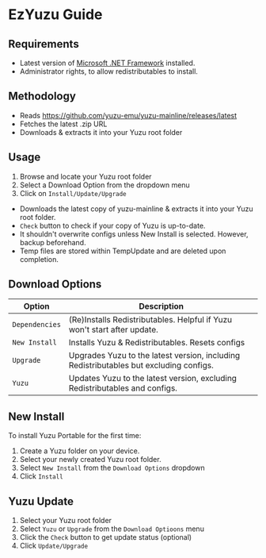 # EzYuzu Guide

## Requirements
* Latest version of [Microsoft .NET Framework](https://go.microsoft.com/fwlink/?linkid=2088631) installed.
* Administrator rights, to allow redistributables to install.

## Methodology 
* Reads https://github.com/yuzu-emu/yuzu-mainline/releases/latest
* Fetches the latest .zip URL
* Downloads & extracts it into your Yuzu root folder

## Usage 
1. Browse and locate your Yuzu root folder
2. Select a Download Option from the dropdown menu
3. Click on ```Install/Update/Upgrade``` 

* Downloads the latest copy of yuzu-mainline & extracts it into your Yuzu root folder.
* `Check` button to check if your copy of Yuzu is up-to-date.
* It shouldn't overwrite configs unless New Install is selected. However, backup beforehand. 
* Temp files are stored within TempUpdate and are deleted upon completion.

## Download Options
Option | Description
--- | ---
`Dependencies` | (Re)Installs Redistributables. Helpful if Yuzu won't start after update.
`New Install` | Installs Yuzu & Redistributables. Resets configs
`Upgrade` | Upgrades Yuzu to the latest version, including Redistributables but excluding configs.
`Yuzu` | Updates Yuzu to the latest version, excluding Redistributables and configs.

## New Install
To install Yuzu Portable for the first time:
1. Create a Yuzu folder on your device.
2. Select your newly created Yuzu root folder.
3. Select `New Install` from the `Download Options` dropdown
4. Click `Install`

## Yuzu Update
1. Select your Yuzu root folder
2. Select `Yuzu` or `Upgrade` from the `Download Optioons` menu
3. Click the `Check` button to get update status (optional)
4. Click `Update/Upgrade`